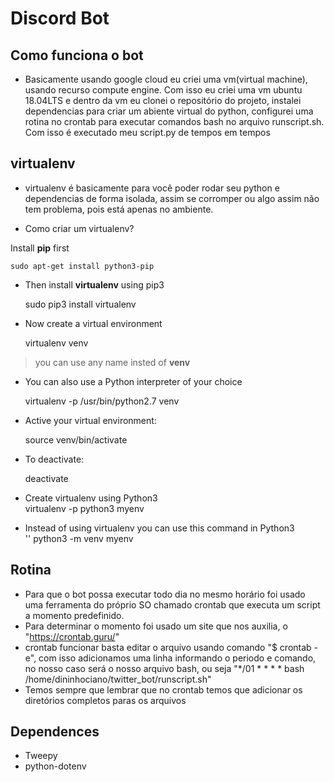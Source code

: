 # Discord Bot
## Como funciona o bot
- Basicamente usando google cloud eu criei uma vm(virtual machine), usando recurso compute engine. Com isso eu criei uma vm ubuntu 18.04LTS e dentro da vm eu clonei o repositório do projeto, instalei dependencias para criar um abiente virtual do python, configurei uma rotina no crontab para executar comandos bash no arquivo runscript.sh. Com isso é executado meu script.py de tempos em tempos

## virtualenv
- virtualenv é basicamente para você poder rodar seu python e dependencias de forma isolada, assim se corromper ou algo assim não tem problema, pois está apenas no ambiente.

- Como criar um virtualenv?

Install **pip** first <br />

    sudo apt-get install python3-pip

- Then install **virtualenv** using pip3 <br />

    sudo pip3 install virtualenv 

- Now create a virtual environment  <br />

    virtualenv venv 

>you can use any name insted of **venv**

- You can also use a Python interpreter of your choice <br />

    virtualenv -p /usr/bin/python2.7 venv
  
- Active your virtual environment: <br />
    
    source venv/bin/activate
    

- To deactivate: <br />

    deactivate

- Create virtualenv using Python3 <br />
    virtualenv -p python3 myenv

- Instead of using virtualenv you can use this command in Python3 <br />''
    python3 -m venv myenv 

## Rotina
- Para que o bot possa executar todo dia no mesmo horário foi usado uma ferramenta do próprio SO chamado crontab que executa um script a momento predefinido.
- Para determinar o momento foi usado um site que nos auxilia, o "https://crontab.guru/"
- crontab funcionar basta editar o arquivo usando comando "$ crontab -e", com isso adicionamos uma linha informando o periodo e comando, no nosso caso será o nosso arquivo bash, ou seja "*/01 * * * * bash /home/dininhociano/twitter_bot/runscript.sh"
- Temos sempre que lembrar que no crontab temos que adicionar os diretórios completos paras os arquivos

## Dependences
 - Tweepy
 - python-dotenv
